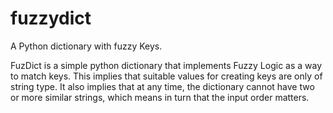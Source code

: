 # fuzzydict
A Python dictionary with fuzzy Keys.


FuzDict is a simple python dictionary that implements Fuzzy Logic as a way to match keys.
This implies that suitable values for creating keys are only of string type.
It also implies that at any time, the dictionary cannot have two or more similar strings, which means in turn that the input order matters.
